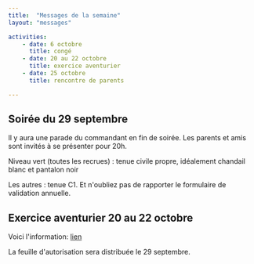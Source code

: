 ```yaml
---
title:  "Messages de la semaine"
layout: "messages"

activities: 
    - date: 6 octobre
      title: congé
    - date: 20 au 22 octobre
      title: exercice aventurier
    - date: 25 octobre
      title: rencontre de parents

---
```

 
## Soirée du 29 septembre 
 
Il y aura une parade du commandant en fin de soirée. Les parents et amis sont invités à se présenter pour 20h.

Niveau vert (toutes les recrues) : tenue civile propre, idéalement chandail blanc et pantalon noir

Les autres : tenue C1. Et n'oubliez pas de rapporter le formulaire de validation annuelle.

## Exercice aventurier 20 au 22 octobre
 
Voici l'information:  [lien](https://1drv.ms/b/s!AkTIfKmoB8nugfpur1EJMgbHt3Js0g?e=s0jbE5)

La feuille d'autorisation sera distribuée le 29 septembre.

